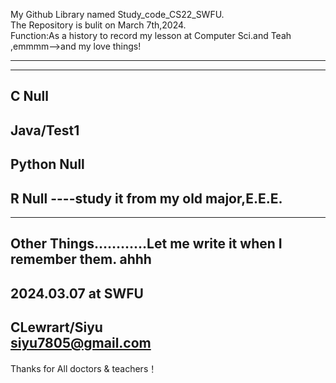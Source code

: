 My Github Library named Study_code_CS22_SWFU.<br>
The Repository is bulit on March 7th,2024.<br>
Function:As a history to record my lesson at Computer Sci.and Teah ,emmmm-->and my love things!

----------

--------
C Null
-------
Java/Test1
-------
Python  Null
-------
R Null ----study it from my old major,E.E.E.
-------
-------------------
Other Things…………Let me write it when I remember them. ahhh
-------------------
2024.03.07 at SWFU
-------------------
CLewrart/Siyu<br>
siyu7805@gmail.com
-------------------
Thanks for All doctors & teachers！
